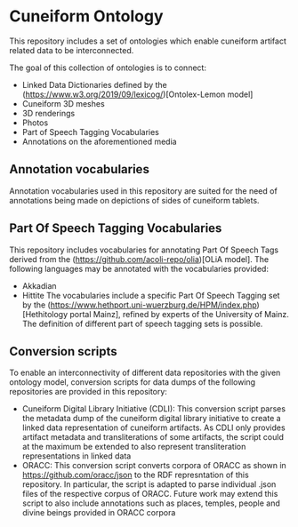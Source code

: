 # Cuneiform Ontology

This repository includes a set of ontologies which enable cuneiform artifact related data to be interconnected.

The goal of this collection of ontologies is to connect:
* Linked Data Dictionaries defined by the (https://www.w3.org/2019/09/lexicog/)[Ontolex-Lemon model] 
* Cuneiform 3D meshes
* 3D renderings
* Photos
* Part of Speech Tagging Vocabularies 
* Annotations on the aforementioned media

## Annotation vocabularies
Annotation vocabularies used in this repository are suited for the need of annotations being made on depictions of sides of cuneiform tablets.

## Part Of Speech Tagging Vocabularies
This repository includes vocabularies for annotating Part Of Speech Tags derived from the (https://github.com/acoli-repo/olia)[OLiA model].
The following languages may be annotated with the vocabularies provided:
* Akkadian
* Hittite
The vocabularies include a specific Part Of Speech Tagging set by the (https://www.hethport.uni-wuerzburg.de/HPM/index.php)[Hethitology portal Mainz], refined by experts of the University of Mainz.
The definition of different part of speech tagging sets is possible.

## Conversion scripts
To enable an interconnectivity of different data repositories with the given ontology model, conversion scripts for data dumps of the following repositories are provided in this repository:
* Cuneiform Digital Library Initiative (CDLI): This conversion script parses the metadata dump of the cuneiform digital library initiative to create a linked data representation of cuneiform artifacts. As CDLI only provides artifact metadata and transliterations of some artifacts, the script could at the maximum be extended to also represent transliteration representations in linked data
* ORACC: This conversion script converts corpora of ORACC as shown in https://github.com/oracc/json to the RDF represntation of this repository. In particular, the script is adapted to parse individual .json files of the respective corpus of ORACC. Future work may extend this script to also include annotations such as places, temples, people and divine beings provided in ORACC corpora

